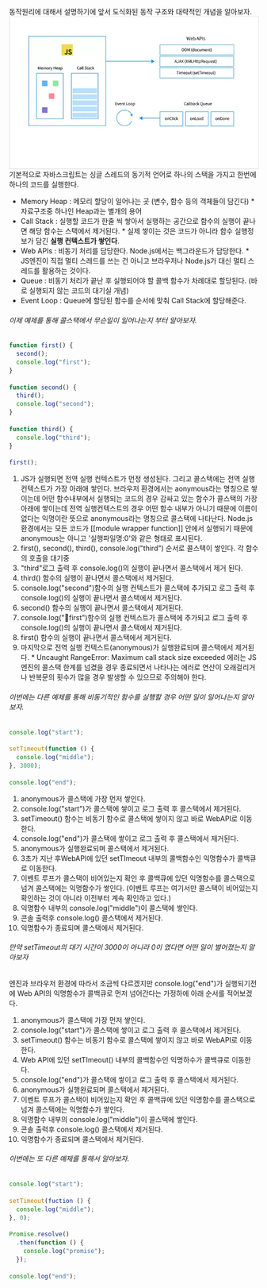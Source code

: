 동작원리에 대해서 설명하기에 앞서 도식화된 동작 구조와 대략적인 개념을 알아보자.
<img style="display: block;-webkit-user-select: none;margin: auto;background-color: hsl(0, 0%, 90%);transition: background-color 300ms;" src="https://raw.githubusercontent.com/sladhe01/lab/refs/heads/main/images/1_eFvdHDgxCM6C20Zt80I7Jg.webp">
기본적으로 자바스크립트는 싱글 스레드의 동기적 언어로 하나의 스택을 가지고 한번에 하나의 코드를 실행한다.
- Memory Heap : 메모리 할당이 일어나는 곳 (변수, 함수 등의 객체들이 담긴다)
  \* 자료구조중 하나인 Heap과는 별개의 용어
- Call Stack : 실행할 코드가 한줄 씩 쌓아서 실행하는 공간으로 함수의 실행이 끝나면 해당 함수는 스택에서 제거된다.
  \* 실제 쌓이는 것은 코드가 아니라 함수 실행정보가 담긴 **실행 컨텍스트가 쌓인다**.
- Web APIs : 비동기 처리를 담당한다. Node.js에서는 백그라운드가 담당한다.
  \* JS엔진이 직접 멀티 스레드를 쓰는 건 아니고 브라우저나 Node.js가 대신 멀티 스레드를 활용하는 것이다.
- Queue : 비동기 처리가 끝난 후 실행되어야 할 콜백 함수가 차례대로 할당된다. (바로 실행되지 않는 코드의 대기실 개념)
- Event Loop : Queue에 할당된 함수를 순서에 맞춰 Call Stack에 할당해준다.

###### 이제 예제를 통해 콜스택에서 무슨일이 일어나는지 부터 알아보자.

```js
function first() {
  second();
  console.log("first");
}

function second() {
  third();
  console.log("second");
}

function third() {
  console.log("third");
}

first();
```

1. JS가 실행되면 전역 실행 컨텍스트가 먼정 생성된다. 그리고 콜스택에는 전역 실행컨텍스트가 가장 아래애 쌓인다.
   브라우저 환경에서는 aonymous라는 명칭으로 쌓이는데 어떤 함수내부에서 실행되는 코드의 경우 감싸고 있는 함수가 콜스택의 가장 아래에 쌓이는데 전역 실행컨텍스트의 경우 어떤 함수 내부가 아니기 때문에 이름이 없다는 익명이란 뜻으로 anonymous라는 명칭으로 콜스택에 나타난다. Node.js환경에서는 모든 코드가 [[module wrapper function]] 안에서 실행되기 때문에 anonymous는 아니고 '실행파일명:0'와 같은 형태로 표시된다.
2. first(), second(), third(), console.log("third") 순서로 콜스택이 쌓인다. 각 함수의 호출을 대기중
3. "third"로그 출력 후 console.log()의 실행이 끝나면서 콜스택에서 제거 된다.
4. third() 함수의 실행이 끝나면서 콜스택에서 제거된다.
5. console.log("second")함수의 실행 컨텍스트가 콜스택에 추가되고 로그 출력 후 console.log()의 실행이 끝나면서 콜스택에서 제거된다.
6. second() 함수의 실행이 끝나면서 콜스택에서 제거된다.
7. console.log("first")함수의 실행 컨텍스트가 콜스택에 추가되고 로그 출력 후 console.log()의 실행이 끝나면서 콜스택에서 제거된다.
8. first() 함수의 실행이 끝나면서 콜스택에서 제거된다.
9. 마지막으로 전역 실행 컨텍스트(anonymous)가 실행완료되며 콜스택에서 제거된다.
\* Uncaught RangeError: Maximum call stack size exceeded 에러는 JS엔진의 콜스택 한계를 넘겼을 경우 종료되면서 나타나는 에러로 연산이 오래걸리거나 반복문의 횟수가 많을 경우 발생할 수 있으므로 주의해야 한다.
###### 이번에는 다른 예제를 통해 비동기적인 함수를 실행할 경우 어떤 일이 일어나는지 알아보자.

```js
console.log("start");

setTimeout(function () {
  console.log("middle");
}, 3000);

console.log("end");
```

1. anonymous가 콜스택에 가장 먼저 쌓인다.
2. console.log("start")가 콜스택에 쌓이고 로그 출력 후 콜스택에서 제거된다.
3. setTimeout() 함수는 비동기 함수로 콜스택에 쌓이지 않고 바로 WebAPI로 이동한다.
4. console.log("end")가 콜스택에 쌓이고 로그 출력 후 콜스택에서 제거된다.
5. anonymous가 실행완료되며 콜스택에서 제거된다.
6. 3초가 지난 후WebAPI에 있던 setTImeout 내부의 콜백함수인 익명함수가 콜백큐로 이동한다.
7. 이벤트 루프가 콜스택이 비어있는지 확인 후 콜백큐에 있던 익명함수를 콜스택으로 넘겨 콜스택에는 익명함수가 쌓인다. (이벤트 루프는 여기서만 콜스택이 비어있는지 확인하는 것이 아니라 이전부터 계속 확인하고 있다.)
8. 익명함수 내부의 console.log("middle")이 콜스택에 쌓인다.
9. 콘솔 출력후 console.log() 콜스택에서 제거된다.
10. 익명함수가 종료되며 콜스택에서 제거된다.

###### 만약 setTimeout의 대기 시간이  3000이 아니라 0이 였다면 어떤 일이 벌어졌는지 알아보자

엔진과 브라우저 환경에 따라서 조금씩 다르겠지만 console.log("end")가 실행되기전에 Web API의 익명함수가 콜백큐로 먼저 넘어간다는 가정하에 아래 순서를 적어보겠다.

1. anonymous가 콜스택에 가장 먼저 쌓인다.
2. console.log("start")가 콜스택에 쌓이고 로그 출력 후 콜스택에서 제거된다.
3. setTimeout() 함수는 비동기 함수로 콜스택에 쌓이지 않고 바로 WebAPI로 이동한다.
4. Web API에 있던 setTImeout() 내부의 콜백함수인 익명하수가 콜백큐로 이동한다.
5. console.log("end")가 콜스택에 쌓이고 로그 출력 후 콜스택에서 제거된다.
6. anonymous가 실행완료되며 콜스택에서 제거된다.
7. 이벤트 루프가 콜스택이 비어있는지 확인 후 콜백큐에 있던 익명함수를 콜스택으로 넘겨 콜스택에는 익명함수가 쌓인다.
8. 익명함수 내부의 console.log("middle")이 콜스택에 쌓인다.
9. 콘솔 출력후 console.log() 콜스택에서 제거된다.
10. 익명함수가 종료되며 콜스택에서 제거된다.

###### 이번에는 또 다른 예제를 통해서 알아보자.

```js
console.log("start");

setTimeout(fuction () {
  console.log("middle");
}, 0);

Promise.resolve()
  .then(function () {
    console.log("promise");
  });

console.log("end");
```